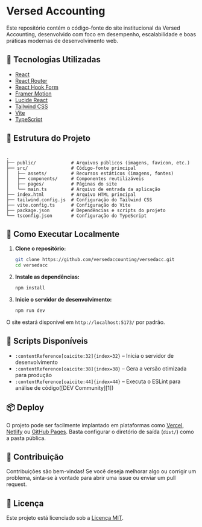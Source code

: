 # Versed Accounting

Este repositório contém o código-fonte do site institucional da Versed Accounting, desenvolvido com foco em desempenho, escalabilidade e boas práticas modernas de desenvolvimento web.

## 🔧 Tecnologias Utilizadas

- [React](https://react.dev/)
- [React Router](https://reactrouter.com/)
- [React Hook Form](https://react-hook-form.com/)
- [Framer Motion](https://www.framer.com/motion/)
- [Lucide React](https://lucide.dev/)
- [Tailwind CSS](https://tailwindcss.com/)
- [Vite](https://vitejs.dev/)
- [TypeScript](https://www.typescriptlang.org/)

## 📁 Estrutura do Projeto

```

.
├── public/             # Arquivos públicos (imagens, favicon, etc.)
├── src/                # Código-fonte principal
│   ├── assets/         # Recursos estáticos (imagens, fontes)
│   ├── components/     # Componentes reutilizáveis
│   ├── pages/          # Páginas do site
│   └── main.ts         # Arquivo de entrada da aplicação
├── index.html          # Arquivo HTML principal
├── tailwind.config.js  # Configuração do Tailwind CSS
├── vite.config.ts      # Configuração do Vite
├── package.json        # Dependências e scripts do projeto
└── tsconfig.json       # Configuração do TypeScript
```

## 🚀 Como Executar Localmente

1. **Clone o repositório:**

   ```bash
   git clone https://github.com/versedaccounting/versedacc.git
   cd versedacc
   ```

2. **Instale as dependências:**

   ```bash
   npm install
   ```

3. **Inicie o servidor de desenvolvimento:**

   ```bash
   npm run dev
   ```

O site estará disponível em `http://localhost:5173/` por padrão.

## 🧪 Scripts Disponíveis

- `:contentReference[oaicite:32]{index=32}` – Inicia o servidor de desenvolvimento
- `:contentReference[oaicite:38]{index=38}` – Gera a versão otimizada para produção
- `:contentReference[oaicite:44]{index=44}` – Executa o ESLint para análise de código([DEV Community][1])

## 📦 Deploy

O projeto pode ser facilmente implantado em plataformas como [Vercel](https://vercel.com/), [Netlify](https://www.netlify.com/) ou [GitHub Pages](https://pages.github.com/). Basta configurar o diretório de saída (`dist/`) como a pasta pública.

## 🤝 Contribuição

Contribuições são bem-vindas! Se você deseja melhorar algo ou corrigir um problema, sinta-se à vontade para abrir uma issue ou enviar um pull request.

## 📄 Licença

Este projeto está licenciado sob a [Licença MIT](LICENSE).
